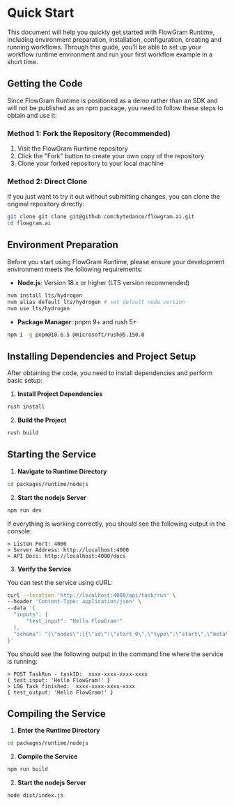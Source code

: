 # Quick Start

This document will help you quickly get started with FlowGram Runtime, including environment preparation, installation, configuration, creating and running workflows. Through this guide, you'll be able to set up your workflow runtime environment and run your first workflow example in a short time.

## Getting the Code

Since FlowGram Runtime is positioned as a demo rather than an SDK and will not be published as an npm package, you need to follow these steps to obtain and use it:

### Method 1: Fork the Repository (Recommended)

1. Visit the FlowGram Runtime repository
2. Click the "Fork" button to create your own copy of the repository
3. Clone your forked repository to your local machine

### Method 2: Direct Clone

If you just want to try it out without submitting changes, you can clone the original repository directly:

```bash
git clone git clone git@github.com:bytedance/flowgram.ai.git
cd flowgram.ai
```

## Environment Preparation

Before you start using FlowGram Runtime, please ensure your development environment meets the following requirements:

* **Node.js**: Version 18.x or higher (LTS version recommended)

```bash
nvm install lts/hydrogen
nvm alias default lts/hydrogen # set default node version
nvm use lts/hydrogen
```

* **Package Manager**: pnpm 9+ and rush 5+

```bash
npm i -g pnpm@10.6.5 @microsoft/rush@5.150.0
```

## Installing Dependencies and Project Setup

After obtaining the code, you need to install dependencies and perform basic setup:

1. **Install Project Dependencies**

```bash
rush install
```

2. **Build the Project**

```bash
rush build
```

## Starting the Service

1. **Navigate to Runtime Directory**

```bash
cd packages/runtime/nodejs
```

2. **Start the nodejs Server**

```bash
npm run dev
```

If everything is working correctly, you should see the following output in the console:

```
> Listen Port: 4000
> Server Address: http://localhost:4000
> API Docs: http://localhost:4000/docs
```

3. **Verify the Service**

You can test the service using cURL:

```bash
curl --location 'http://localhost:4000/api/task/run' \
--header 'Content-Type: application/json' \
--data '{
  "inputs": {
      "test_input": "Hello FlowGram!"
  },
  "schema": "{\"nodes\":[{\"id\":\"start_0\",\"type\":\"start\",\"meta\":{\"position\":{\"x\":180,\"y\":0}},\"data\":{\"title\":\"Start\",\"outputs\":{\"type\":\"object\",\"properties\":{\"test_input\":{\"key\":4,\"name\":\"test_input\",\"isPropertyRequired\":true,\"type\":\"string\",\"extra\":{\"index\":0}}},\"required\":[\"test_input\"]}}},{\"id\":\"end_0\",\"type\":\"end\",\"meta\":{\"position\":{\"x\":640,\"y\":0}},\"data\":{\"title\":\"End\",\"inputsValues\":{\"test_output\":{\"type\":\"ref\",\"content\":[\"start_0\",\"test_input\"]}},\"inputs\":{\"type\":\"object\",\"properties\":{\"test_output\":{\"type\":\"string\"}}}}}],\"edges\":[{\"sourceNodeID\":\"start_0\",\"targetNodeID\":\"end_0\"}]}"
}'
```

You should see the following output in the command line where the service is running:

```
> POST TaskRun - taskID:  xxxx-xxxx-xxxx-xxxx
{ test_input: 'Hello FlowGram!' }
> LOG Task finished:  xxxx-xxxx-xxxx-xxxx
{ test_output: 'Hello FlowGram!' }
```

## Compiling the Service

1. **Enter the Runtime Directory**

```bash
cd packages/runtime/nodejs
```

2. **Compile the Service**

```bash
npm run build
```

2. **Start the nodejs Server**

```bash
node dist/index.js
```
